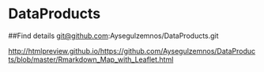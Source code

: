 # DataProducts
##Find details git@github.com:Aysegulzemnos/DataProducts.git



http://htmlpreview.github.io/https://github.com/Aysegulzemnos/DataProducts/blob/master/Rmarkdown_Map_with_Leaflet.html

